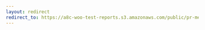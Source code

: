 ```yaml
---
layout: redirect
redirect_to: https://a8c-woo-test-reports.s3.amazonaws.com/public/pr-merge/39560/e2e/index.html
---
```

